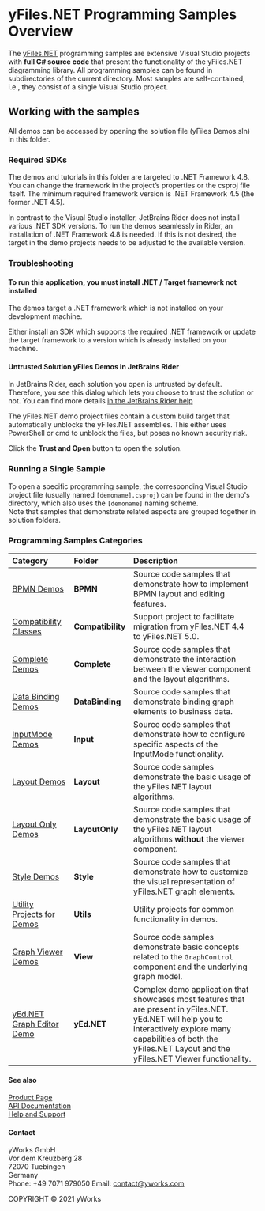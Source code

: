 
# yFiles.NET Programming Samples Overview
The [yFiles.NET](https://www.yworks.com/products/yfiles.net) programming samples are extensive Visual Studio projects with **full C# source code** that present the functionality of the yFiles.NET diagramming library. All programming samples can be found in subdirectories of the current directory. Most samples are self-contained, i.e., they consist of a single Visual Studio project. 


## Working with the samples
All demos can be accessed by opening the solution file (yFiles Demos.sln) in this folder. 




### Required SDKs
The demos and tutorials in this folder are targeted to .NET Framework 4.8. You can change the framework in the project’s properties or the csproj file itself. The minimum required framework version is .NET Framework 4.5 (the former .NET 4.5). 

In contrast to the Visual Studio installer, JetBrains Rider does not install various .NET SDK versions. To run the demos seamlessly in Rider, an installation of .NET Framework 4.8 is needed. If this is not desired, the target in the demo projects needs to be adjusted to the available version. 


### Troubleshooting

#### To run this application, you must install .NET / Target framework not installed
The demos target a .NET framework which is not installed on your development machine. 

Either install an SDK which supports the required .NET framework or update the target framework to a version which is already installed on your machine. 


#### Untrusted Solution yFiles Demos in JetBrains Rider
In JetBrains Rider, each solution you open is untrusted by default. Therefore, you see this dialog which lets you choose to trust the solution or not. You can find more details [in the JetBrains Rider help](https://www.jetbrains.com/help/rider/Creating_and_Opening_Projects_and_Solutions.html#trusted-and-untrusted-solutions) 

The yFiles.NET demo project files contain a custom build target that automatically unblocks the yFiles.NET assemblies. This either uses PowerShell or cmd to unblock the files, but poses no known security risk. 

Click the **Trust and Open** button to open the solution. 


### Running a Single Sample
To open a specific programming sample, the corresponding Visual Studio project file (usually named `[demoname].csproj`) can be found in the demo's directory, which also uses the `[demoname]` naming scheme. <br /> Note that samples that demonstrate related aspects are grouped together in solution folders. 

<a id="samples"></a> 
### Programming Samples Categories

| Category | Folder | Description 
|:---|:---|:---
|[BPMN Demos](BPMN) |**BPMN** | Source code samples that demonstrate how to implement BPMN layout and editing features. 
|[Compatibility Classes](Compatibility) |**Compatibility** | Support project to facilitate migration from yFiles.NET 4.4 to yFiles.NET 5.0. 
|[Complete Demos](Complete) |**Complete** | Source code samples that demonstrate the interaction between the viewer component and the layout algorithms. 
|[Data Binding Demos](DataBinding) |**DataBinding** | Source code samples that demonstrate binding graph elements to business data. 
|[InputMode Demos](Input) |**Input** | Source code samples that demonstrate how to configure specific aspects of the InputMode functionality. 
|[Layout Demos](Layout) |**Layout** | Source code samples demonstrate the basic usage of the yFiles.NET layout algorithms. 
|[Layout Only Demos](LayoutOnly) |**LayoutOnly** | Source code samples that demonstrate the basic usage of the yFiles.NET layout algorithms **without** the viewer component. 
|[Style Demos](Style) |**Style** | Source code samples that demonstrate how to customize the visual representation of yFiles.NET graph elements. 
|[Utility Projects for Demos](Utils) |**Utils** | Utility projects for common functionality in demos. 
|[Graph Viewer Demos](View) |**View** | Source code samples demonstrate basic concepts related to the `GraphControl` component and the underlying graph model. 
|[yEd.NET Graph Editor Demo](yEd.NET) |**yEd.NET** | Complex demo application that showcases most features that are present in yFiles.NET. yEd.NET will help you to interactively explore many capabilities of both the yFiles.NET Layout and the yFiles.NET Viewer functionality. 




#### See also
[Product Page](https://www.yworks.com/products/yfiles.net)  
[API Documentation](https://docs.yworks.com/yfiles.net/Index.html)    
[Help and Support](https://www.yworks.com/products/yfiles/support)


#### Contact
yWorks GmbH  
Vor dem Kreuzberg 28  
72070 Tuebingen  
Germany  
Phone: +49 7071 979050
Email: contact@yworks.com

COPYRIGHT &#x00A9; 2021 yWorks   


